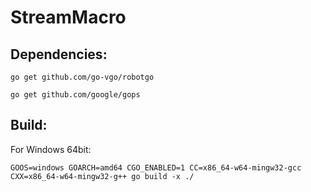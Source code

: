 # StreamMacro

## Dependencies:

`go get github.com/go-vgo/robotgo`

`go get github.com/google/gops`

## Build:

For Windows 64bit:

`GOOS=windows GOARCH=amd64 CGO_ENABLED=1 CC=x86_64-w64-mingw32-gcc CXX=x86_64-w64-mingw32-g++ go build -x ./`
